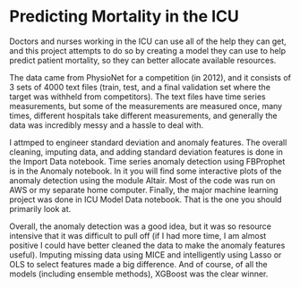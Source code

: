 # Predicting Mortality in the ICU

Doctors and nurses working in the ICU can use all of the help they can get, and this project attempts to do so by creating a model they can use to help predict patient mortality, so they can better allocate available resources.

The data came from PhysioNet for a competition (in 2012), and it consists of 3 sets of 4000 text files (train, test, and a final validation set where the target was withheld from competitors). The text files have time series measurements, but some of the measurements are measured once, many times, different hospitals take different measurements, and generally the data was incredibly messy and a hassle to deal with.

I attmped to engineer standard deviation and anomaly features.
The overall cleaning, imputing data, and adding standard deviation features is done in the Import Data notebook. Time series anomaly detection using FBProphet is in the Anomaly notebook. In it you will find some interactive plots of the anomaly detection using the module Altair. Most of the code was run on AWS or my separate home computer.
Finally, the major machine learning project was done in ICU Model Data notebook. That is the one you should primarily look at. 

Overall, the anomaly detection was a good idea, but it was so resource intensive that it was difficult to pull off (if I had more time, I am almost positive I could have better cleaned the data to make the anomaly features useful). Imputing missing data using MICE and intelligently using Lasso or OLS to select features made a big difference. And of course, of all the models (including ensemble methods), XGBoost was the clear winner. 
